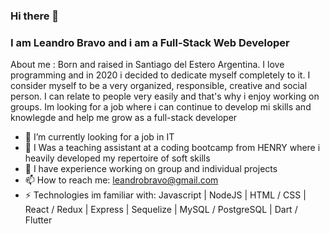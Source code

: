 ### Hi there 👋
### I am Leandro Bravo and i am a Full-Stack Web Developer

<!--
**leobravo5/leobravo5** is a ✨ _special_ ✨ repository because its `README.md` (this file) appears on your GitHub profile.

-->
About me :
  Born and raised in Santiago del Estero Argentina. I love programming and in 2020 i decided to dedicate myself completely to it.
 I consider myself to be a very organized, responsible, creative and social person. I can relate to people very easily and that's why i enjoy working on groups.
Im looking for a job where i can continue to develop mi skills and knowlegde and help me grow as a full-stack developer

- 🔭 I’m currently looking for a job in IT
- 🔭 I Was a teaching assistant at a coding bootcamp from HENRY where i heavily developed my repertoire of soft skills 
- 👯 I have experience working on group and individual projects
- 📫 How to reach me: leandrobravo@gmail.com
- ⚡ Technologies im familiar with:
        Javascript
      | NodeJS
      | HTML / CSS
      | React / Redux
      | Express
      | Sequelize
      | MySQL / PostgreSQL
      | Dart / Flutter

